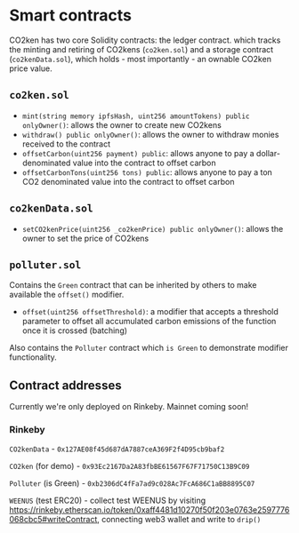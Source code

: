 # Smart contracts

CO2ken has two core Solidity contracts: the ledger contract. which
tracks the minting and retiring of CO2kens (`co2ken.sol`) and a
storage contract (`co2kenData.sol`), which holds - most importantly -
an ownable CO2ken price value.

## `co2ken.sol`

- `mint(string memory ipfsHash, uint256 amountTokens) public onlyOwner()`: allows the owner to create new CO2kens
- `withdraw() public onlyOwner()`: allows the owner to withdraw monies received to the contract
- `offsetCarbon(uint256 payment) public`: allows anyone to pay a dollar-denominated value into the contract to offset carbon
- `offsetCarbonTons(uint256 tons) public`: allows anyone to pay a ton CO2 denominated value into the contract to offset carbon

## `co2kenData.sol`

- `setCO2kenPrice(uint256 _co2kenPrice) public onlyOwner()`: allows the owner to set the price of CO2kens

## `polluter.sol`

Contains the `Green` contract that can be inherited by others to make available the `offset()` modifier.

- `offset(uint256 offsetThreshold)`: a modifier that accepts a threshold parameter to offset all accumulated carbon emissions of the function once it is crossed (batching)

Also contains the `Polluter` contract which `is Green` to demonstrate modifier functionality.

## Contract addresses

Currently we're only deployed on Rinkeby.  Mainnet coming soon!

### Rinkeby

`CO2kenData` - `0x127AE08f45d687dA7887ceA369F2f4D95cb9baf2`

`CO2ken` (for demo) - `0x93Ec2167Da2A83fbBE61567F67F71750C13B9C09`

`Polluter` (is Green) - `0xb2306dC4fFa7ad9c028Ac7FcA686C1aBB8895C07`

`WEENUS` (test ERC20) - collect test WEENUS by visiting https://rinkeby.etherscan.io/token/0xaff4481d10270f50f203e0763e2597776068cbc5#writeContract, connecting web3 wallet and write to `drip()`

